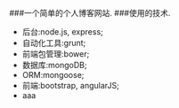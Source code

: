 ###一个简单的个人博客网站.
###使用的技术.
* 后台:node.js, express;  
* 自动化工具:grunt;  
* 前端包管理:bower;  
* 数据库:mongoDB;  
* ORM:mongoose;  
* 前端:bootstrap, angularJS;  
* aaa  
